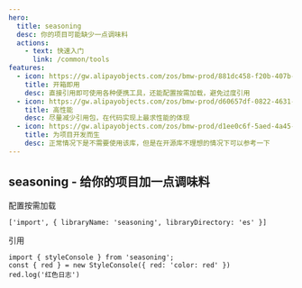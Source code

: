 ```yaml
---
hero:
  title: seasoning
  desc: 你的项目可能缺少一点调味料
  actions:
    - text: 快速入门
      link: /common/tools
features:
  - icon: https://gw.alipayobjects.com/zos/bmw-prod/881dc458-f20b-407b-947a-95104b5ec82b/k79dm8ih_w144_h144.png
    title: 开箱即用
    desc: 直接引用即可使用各种便携工具，还能配置按需加载，避免过度引用
  - icon: https://gw.alipayobjects.com/zos/bmw-prod/d60657df-0822-4631-9d7c-e7a869c2f21c/k79dmz3q_w126_h126.png
    title: 高性能
    desc: 尽量减少引用包，在代码实现上最求性能的体现
  - icon: https://gw.alipayobjects.com/zos/bmw-prod/d1ee0c6f-5aed-4a45-a507-339a4bfe076c/k7bjsocq_w144_h144.png
    title: 为项目开发而生
    desc: 正常情况下是不需要使用该库，但是在开源库不理想的情况下可以参考一下
---
```


## seasoning - 给你的项目加一点调味料

配置按需加载

```
['import', { libraryName: 'seasoning', libraryDirectory: 'es' }]
```

引用

```
import { styleConsole } from 'seasoning';
const { red } = new StyleConsole({ red: 'color: red' })
red.log('红色日志')
```
